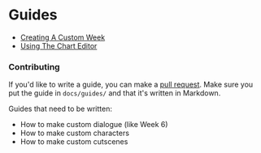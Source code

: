 # Guides
- [Creating A Custom Week]({{site.url}}guides/weeks)
- [Using The Chart Editor]({{site.url}}guides/charting)

### Contributing
If you'd like to write a guide, you can make a [pull request](https://github.com/KadeDev/Kade-Engine/pulls). Make sure you put the guide in `docs/guides/` and that it's written in Markdown.

Guides that need to be written:
- How to make custom dialogue (like Week 6)
- How to make custom characters
- How to make custom cutscenes
